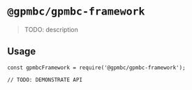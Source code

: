 # `@gpmbc/gpmbc-framework`

> TODO: description

## Usage

```
const gpmbcFramework = require('@gpmbc/gpmbc-framework');

// TODO: DEMONSTRATE API
```

